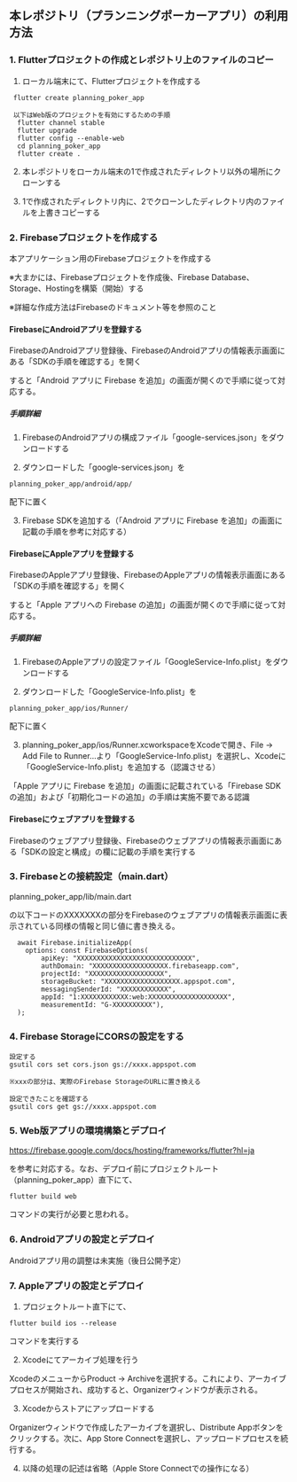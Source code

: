 ## 本レポジトリ（プランニングポーカーアプリ）の利用方法

### 1. Flutterプロジェクトの作成とレポジトリ上のファイルのコピー

1. ローカル端末にて、Flutterプロジェクトを作成する

```
 flutter create planning_poker_app

 以下はWeb版のプロジェクトを有効にするための手順
  flutter channel stable
  flutter upgrade
  flutter config --enable-web
  cd planning_poker_app
  flutter create .
```

2. 本レポジトリをローカル端末の1で作成されたディレクトリ以外の場所にクローンする

3. 1で作成されたディレクトリ内に、2でクローンしたディレクトリ内のファイルを上書きコピーする



### 2. Firebaseプロジェクトを作成する

本アプリケーション用のFirebaseプロジェクトを作成する

※大まかには、Firebaseプロジェクトを作成後、Firebase Database、Storage、Hostingを構築（開始）する

※詳細な作成方法はFirebaseのドキュメント等を参照のこと

#### FirebaseにAndroidアプリを登録する

FirebaseのAndroidアプリ登録後、FirebaseのAndroidアプリの情報表示画面にある「SDKの手順を確認する」を開く

すると「Android アプリに Firebase を追加」の画面が開くので手順に従って対応する。

##### 手順詳細

1. FirebaseのAndroidアプリの構成ファイル「google-services.json」をダウンロードする

2. ダウンロードした「google-services.json」を

```
planning_poker_app/android/app/
```

配下に置く


3. Firebase SDKを追加する（「Android アプリに Firebase を追加」の画面に記載の手順を参考に対応する）


#### FirebaseにAppleアプリを登録する

FirebaseのAppleアプリ登録後、FirebaseのAppleアプリの情報表示画面にある「SDKの手順を確認する」を開く

すると「Apple アプリへの Firebase の追加」の画面が開くので手順に従って対応する。

##### 手順詳細

1. FirebaseのAppleアプリの設定ファイル「GoogleService-Info.plist」をダウンロードする

2. ダウンロードした「GoogleService-Info.plist」を

```
planning_poker_app/ios/Runner/
```

配下に置く

3. planning_poker_app/ios/Runner.xcworkspaceをXcodeで開き、File -> Add File to Runner...より「GoogleService-Info.plist」を選択し、Xcodeに「GoogleService-Info.plist」を追加する（認識させる）

「Apple アプリに Firebase を追加」の画面に記載されている「Firebase SDKの追加」および「初期化コードの追加」の手順は実施不要である認識

#### Firebaseにウェブアプリを登録する

Firebaseのウェブアプリ登録後、Firebaseのウェブアプリの情報表示画面にある「SDKの設定と構成」の欄に記載の手順を実行する



### 3. Firebaseとの接続設定（main.dart）

planning_poker_app/lib/main.dart

の以下コードのXXXXXXXの部分をFirebaseのウェブアプリの情報表示画面に表示されている同様の情報と同じ値に書き換える。

```
  await Firebase.initializeApp(
    options: const FirebaseOptions(
        apiKey: "XXXXXXXXXXXXXXXXXXXXXXXXXXXXX",
        authDomain: "XXXXXXXXXXXXXXXXXXX.firebaseapp.com",
        projectId: "XXXXXXXXXXXXXXXXXXX",
        storageBucket: "XXXXXXXXXXXXXXXXXXX.appspot.com",
        messagingSenderId: "XXXXXXXXXXXX",
        appId: "1:XXXXXXXXXXXX:web:XXXXXXXXXXXXXXXXXXXX",
        measurementId: "G-XXXXXXXXXX"),
  );
```


### 4. Firebase StorageにCORSの設定をする

```
設定する
gsutil cors set cors.json gs://xxxx.appspot.com 

※xxxの部分は、実際のFirebase StorageのURLに置き換える

設定できたことを確認する
gsutil cors get gs://xxxx.appspot.com 
```



### 5. Web版アプリの環境構築とデプロイ

https://firebase.google.com/docs/hosting/frameworks/flutter?hl=ja

を参考に対応する。なお、デプロイ前にプロジェクトルート（planning_poker_app）直下にて、

```
flutter build web
```

コマンドの実行が必要と思われる。



### 6. Androidアプリの設定とデプロイ

Androidアプリ用の調整は未実施（後日公開予定）



### 7. Appleアプリの設定とデプロイ

1. プロジェクトルート直下にて、

```
flutter build ios --release
```

コマンドを実行する

2. Xcodeにてアーカイブ処理を行う
  
XcodeのメニューからProduct -> Archiveを選択する。これにより、アーカイブプロセスが開始され、成功すると、Organizerウィンドウが表示される。

3. Xcodeからストアにアップロードする

Organizerウィンドウで作成したアーカイブを選択し、Distribute Appボタンをクリックする。次に、App Store Connectを選択し、アップロードプロセスを続行する。

4. 以降の処理の記述は省略（Apple Store Connectでの操作になる）
